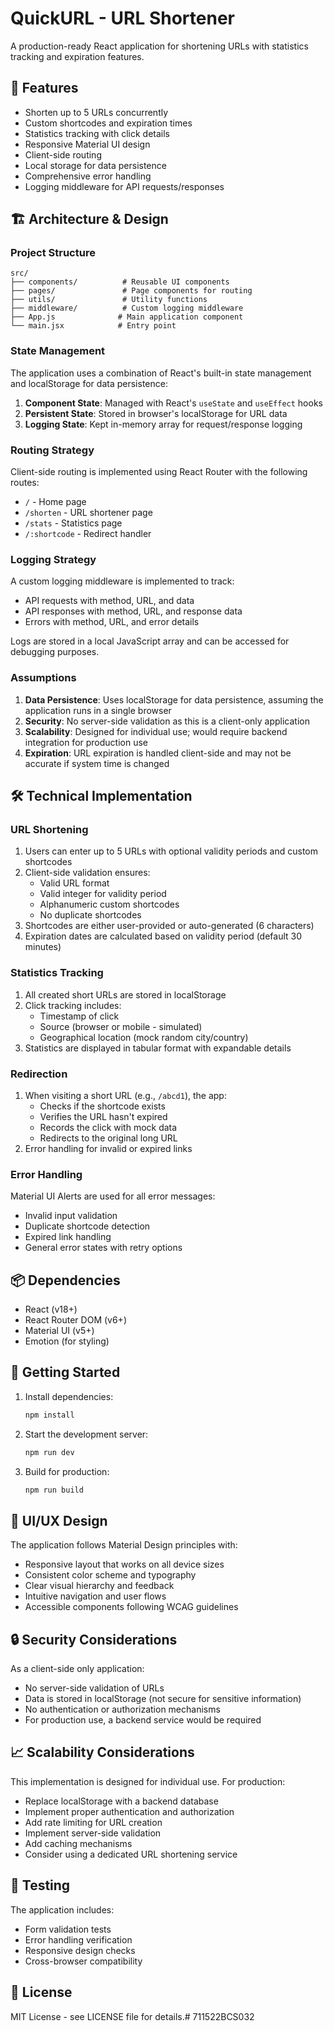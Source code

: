 # QuickURL - URL Shortener

A production-ready React application for shortening URLs with statistics tracking and expiration features.

## 🚀 Features

- Shorten up to 5 URLs concurrently
- Custom shortcodes and expiration times
- Statistics tracking with click details
- Responsive Material UI design
- Client-side routing
- Local storage for data persistence
- Comprehensive error handling
- Logging middleware for API requests/responses

## 🏗️ Architecture & Design

### Project Structure

```
src/
├── components/          # Reusable UI components
├── pages/               # Page components for routing
├── utils/               # Utility functions
├── middleware/          # Custom logging middleware
├── App.js              # Main application component
└── main.jsx            # Entry point
```

### State Management

The application uses a combination of React's built-in state management and localStorage for data persistence:

1. **Component State**: Managed with React's `useState` and `useEffect` hooks
2. **Persistent State**: Stored in browser's localStorage for URL data
3. **Logging State**: Kept in-memory array for request/response logging

### Routing Strategy

Client-side routing is implemented using React Router with the following routes:

- `/` - Home page
- `/shorten` - URL shortener page
- `/stats` - Statistics page
- `/:shortcode` - Redirect handler

### Logging Strategy

A custom logging middleware is implemented to track:

- API requests with method, URL, and data
- API responses with method, URL, and response data
- Errors with method, URL, and error details

Logs are stored in a local JavaScript array and can be accessed for debugging purposes.

### Assumptions

1. **Data Persistence**: Uses localStorage for data persistence, assuming the application runs in a single browser
2. **Security**: No server-side validation as this is a client-only application
3. **Scalability**: Designed for individual use; would require backend integration for production use
4. **Expiration**: URL expiration is handled client-side and may not be accurate if system time is changed

## 🛠️ Technical Implementation

### URL Shortening

1. Users can enter up to 5 URLs with optional validity periods and custom shortcodes
2. Client-side validation ensures:
   - Valid URL format
   - Valid integer for validity period
   - Alphanumeric custom shortcodes
   - No duplicate shortcodes
3. Shortcodes are either user-provided or auto-generated (6 characters)
4. Expiration dates are calculated based on validity period (default 30 minutes)

### Statistics Tracking

1. All created short URLs are stored in localStorage
2. Click tracking includes:
   - Timestamp of click
   - Source (browser or mobile - simulated)
   - Geographical location (mock random city/country)
3. Statistics are displayed in tabular format with expandable details

### Redirection

1. When visiting a short URL (e.g., `/abcd1`), the app:
   - Checks if the shortcode exists
   - Verifies the URL hasn't expired
   - Records the click with mock data
   - Redirects to the original long URL
2. Error handling for invalid or expired links

### Error Handling

Material UI Alerts are used for all error messages:

- Invalid input validation
- Duplicate shortcode detection
- Expired link handling
- General error states with retry options

## 📦 Dependencies

- React (v18+)
- React Router DOM (v6+)
- Material UI (v5+)
- Emotion (for styling)

## 🚀 Getting Started

1. Install dependencies:
   ```bash
   npm install
   ```

2. Start the development server:
   ```bash
   npm run dev
   ```

3. Build for production:
   ```bash
   npm run build
   ```

## 🎨 UI/UX Design

The application follows Material Design principles with:

- Responsive layout that works on all device sizes
- Consistent color scheme and typography
- Clear visual hierarchy and feedback
- Intuitive navigation and user flows
- Accessible components following WCAG guidelines

## 🔒 Security Considerations

As a client-side only application:

- No server-side validation of URLs
- Data is stored in localStorage (not secure for sensitive information)
- No authentication or authorization mechanisms
- For production use, a backend service would be required

## 📈 Scalability Considerations

This implementation is designed for individual use. For production:

- Replace localStorage with a backend database
- Implement proper authentication and authorization
- Add rate limiting for URL creation
- Implement server-side validation
- Add caching mechanisms
- Consider using a dedicated URL shortening service

## 🧪 Testing

The application includes:

- Form validation tests
- Error handling verification
- Responsive design checks
- Cross-browser compatibility

## 📄 License

MIT License - see LICENSE file for details.#   7 1 1 5 2 2 B C S 0 3 2  
 